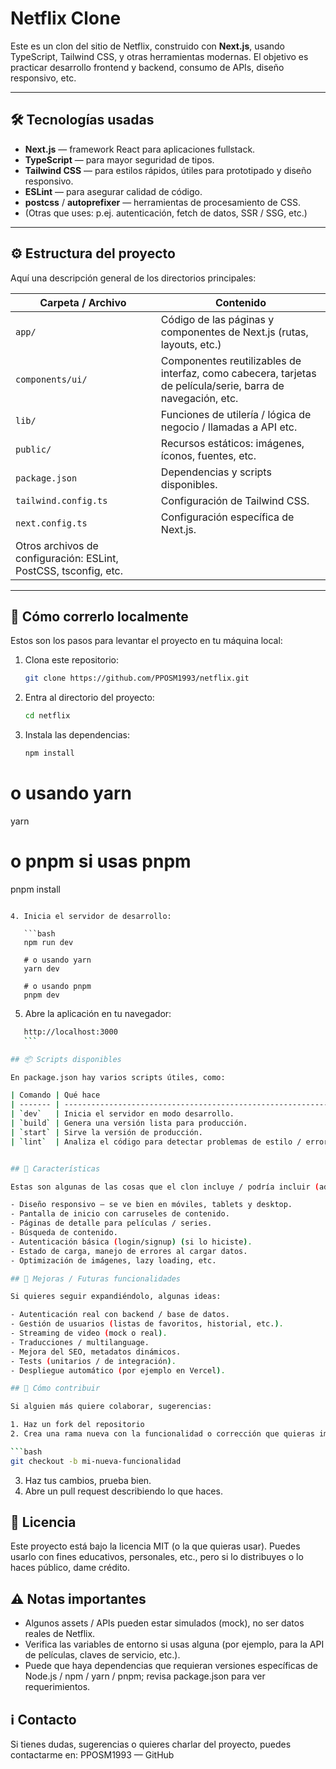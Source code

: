# Netflix Clone

Este es un clon del sitio de Netflix, construido con **Next.js**, usando TypeScript, Tailwind CSS, y otras herramientas modernas. El objetivo es practicar desarrollo frontend y backend, consumo de APIs, diseño responsivo, etc.

---

## 🛠 Tecnologías usadas

- **Next.js** — framework React para aplicaciones fullstack.  
- **TypeScript** — para mayor seguridad de tipos.  
- **Tailwind CSS** — para estilos rápidos, útiles para prototipado y diseño responsivo.  
- **ESLint** — para asegurar calidad de código.  
- **postcss** / **autoprefixer** — herramientas de procesamiento de CSS.  
- (Otras que uses: p.ej. autenticación, fetch de datos, SSR / SSG, etc.)  

---

## ⚙️ Estructura del proyecto

Aquí una descripción general de los directorios principales:

| Carpeta / Archivo | Contenido |
|------------------|-----------|
| `app/`           | Código de las páginas y componentes de Next.js (rutas, layouts, etc.) |
| `components/ui/` | Componentes reutilizables de interfaz, como cabecera, tarjetas de película/serie, barra de navegación, etc. |
| `lib/`           | Funciones de utilería / lógica de negocio / llamadas a API etc. |
| `public/`        | Recursos estáticos: imágenes, íconos, fuentes, etc. |
| `package.json`   | Dependencias y scripts disponibles. |
| `tailwind.config.ts` | Configuración de Tailwind CSS. |
| `next.config.ts` | Configuración específica de Next.js. |
| Otros archivos de configuración: ESLint, PostCSS, tsconfig, etc. |

---

## 🚀 Cómo correrlo localmente

Estos son los pasos para levantar el proyecto en tu máquina local:

1. Clona este repositorio:

   ```bash
   git clone https://github.com/PPOSM1993/netflix.git


2. Entra al directorio del proyecto:

   ```bash
   cd netflix
   ```

3. Instala las dependencias:

   ```bash
   npm install
   ```

# o usando yarn

yarn

# o pnpm si usas pnpm

pnpm install

```

4. Inicia el servidor de desarrollo:

   ```bash
   npm run dev

   # o usando yarn
   yarn dev

   # o usando pnpm
   pnpm dev
   ```

   5. Abre la aplicación en tu navegador:
   ```bash
      http://localhost:3000
      ```

## 📦 Scripts disponibles

En package.json hay varios scripts útiles, como:

| Comando | Qué hace                                                               |
| ------- | ---------------------------------------------------------------------- |
| `dev`   | Inicia el servidor en modo desarrollo.                                 |
| `build` | Genera una versión lista para producción.                              |
| `start` | Sirve la versión de producción.                                        |
| `lint`  | Analiza el código para detectar problemas de estilo / errores comunes. |


## 📐 Características

Estas son algunas de las cosas que el clon incluye / podría incluir (adaptar según lo que hayas hecho):

- Diseño responsivo — se ve bien en móviles, tablets y desktop.
- Pantalla de inicio con carruseles de contenido.
- Páginas de detalle para películas / series.
- Búsqueda de contenido.
- Autenticación básica (login/signup) (si lo hiciste).
- Estado de carga, manejo de errores al cargar datos.
- Optimización de imágenes, lazy loading, etc.

## 🔮 Mejoras / Futuras funcionalidades

Si quieres seguir expandiéndolo, algunas ideas:

- Autenticación real con backend / base de datos.
- Gestión de usuarios (listas de favoritos, historial, etc.).
- Streaming de video (mock o real).
- Traducciones / multilanguage.
- Mejora del SEO, metadatos dinámicos.
- Tests (unitarios / de integración).
- Despliegue automático (por ejemplo en Vercel).

## 📂 Cómo contribuir

Si alguien más quiere colaborar, sugerencias:

1. Haz un fork del repositorio
2. Crea una rama nueva con la funcionalidad o corrección que quieras implementar:

```bash
git checkout -b mi-nueva-funcionalidad
```
3. Haz tus cambios, prueba bien.
4. Abre un pull request describiendo lo que haces.


## 📄 Licencia

Este proyecto está bajo la licencia MIT (o la que quieras usar).
Puedes usarlo con fines educativos, personales, etc., pero si lo distribuyes o lo haces público, dame crédito.

## ⚠️ Notas importantes

- Algunos assets / APIs pueden estar simulados (mock), no ser datos reales de Netflix.
- Verifica las variables de entorno si usas alguna (por ejemplo, para la API de películas, claves de servicio, etc.).
- Puede que haya dependencias que requieran versiones específicas de Node.js / npm / yarn / pnpm; revisa package.json para   ver requerimientos.

## ℹ️ Contacto

Si tienes dudas, sugerencias o quieres charlar del proyecto, puedes contactarme en:
PPOSM1993 — GitHub

